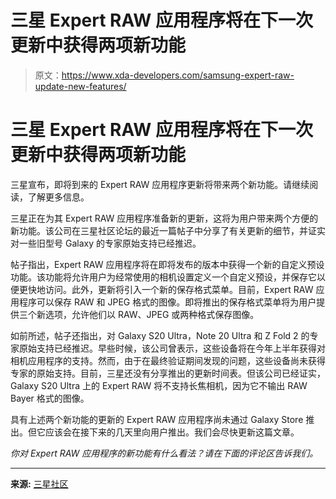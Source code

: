 # 三星 Expert RAW 应用程序将在下一次更新中获得两项新功能

> 原文：<https://www.xda-developers.com/samsung-expert-raw-update-new-features/>

# 三星 Expert RAW 应用程序将在下一次更新中获得两项新功能

三星宣布，即将到来的 Expert RAW 应用程序更新将带来两个新功能。请继续阅读，了解更多信息。

三星正在为其 Expert RAW 应用程序准备新的更新，这将为用户带来两个方便的新功能。该公司在三星社区论坛的最近一篇帖子中分享了有关更新的细节，并证实对一些旧型号 Galaxy 的专家原始支持已经推迟。

帖子指出，Expert RAW 应用程序将在即将发布的版本中获得一个新的自定义预设功能。该功能将允许用户为经常使用的相机设置定义一个自定义预设，并保存它以便更快地访问。此外，更新将引入一个新的保存格式菜单。目前，Expert RAW 应用程序可以保存 RAW 和 JPEG 格式的图像。即将推出的保存格式菜单将为用户提供三个新选项，允许他们以 RAW、JPEG 或两种格式保存图像。

如前所述，帖子还指出，对 Galaxy S20 Ultra，Note 20 Ultra 和 Z Fold 2 的专家原始支持已经推迟。早些时候，该公司曾表示，这些设备将在今年上半年获得对相机应用程序的支持。然而，由于在最终验证期间发现的问题，这些设备尚未获得专家的原始支持。目前，三星还没有分享推出的更新时间表。但该公司已经证实，Galaxy S20 Ultra 上的 Expert RAW 将不支持长焦相机，因为它不输出 RAW Bayer 格式的图像。

具有上述两个新功能的更新的 Expert RAW 应用程序尚未通过 Galaxy Store 推出。但它应该会在接下来的几天里向用户推出。我们会尽快更新这篇文章。

*你对 Expert RAW 应用程序的新功能有什么看法？请在下面的评论区告诉我们。*

* * *

**来源:** [三星社区](https://r1.community.samsung.com/t5/%EA%B0%A4%EB%9F%AD%EC%8B%9C-s/expert-raw-%EC%97%85%EB%8D%B0%EC%9D%B4%ED%8A%B8-%EA%B3%84%ED%9A%8D%EC%9D%84-%EC%95%8C%EB%A0%A4%EB%93%9C%EB%A6%BD%EB%8B%88%EB%8B%A4/td-p/17705388)